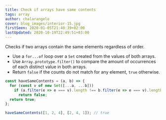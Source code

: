 ```yaml
---
title: Check if arrays have same contents
tags: array
author: chalarangelo
cover: blog_images/interior-15.jpg
firstSeen: 2020-01-05T21:40:39+02:00
lastUpdated: 2020-10-19T22:49:51+03:00
---
```


Checks if two arrays contain the same elements regardless of order.

- Use a `for...of` loop over a `Set` created from the values of both arrays.
- Use `Array.prototype.filter()` to compare the amount of occurrences of each distinct value in both arrays.
- Return `false` if the counts do not match for any element, `true` otherwise.

```js
const haveSameContents = (a, b) => {
  for (const v of new Set([...a, ...b]))
    if (a.filter(e => e === v).length !== b.filter(e => e === v).length)
      return false;
  return true;
};
```

```js
haveSameContents([1, 2, 4], [2, 4, 1]); // true
```
